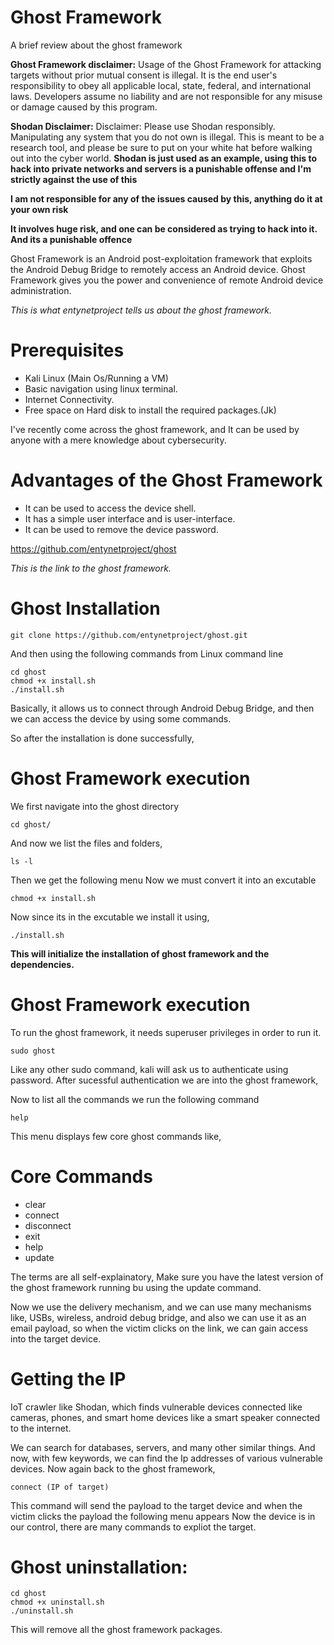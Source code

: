 # Ghost Framework
A brief review about the ghost framework


**Ghost Framework disclaimer:**
Usage of the Ghost Framework for attacking targets without prior mutual consent is illegal.
It is the end user's responsibility to obey all applicable local, state, federal, and international laws.
Developers assume no liability and are not responsible for any misuse or damage caused by this program.

**Shodan Disclaimer:**
Disclaimer: Please use Shodan responsibly. Manipulating any system that you do not own is illegal.
This is meant to be a research tool, and please be sure to put on your white hat before walking out into the cyber world.
**Shodan is just used as an example, using this to hack into private networks and servers is a punishable offense and I'm strictly against the use of this**

**I am not responsible for any of the issues caused by this, anything do it at your own risk**

**It involves huge risk, and one can be considered as trying to hack into it. And its a punishable offence**


Ghost Framework is an Android post-exploitation framework that exploits the
Android Debug Bridge to remotely access an Android device. Ghost Framework
gives you the power and convenience of remote Android device administration.

*This is what entynetproject tells us about the ghost framework.*

# Prerequisites

* Kali Linux (Main Os/Running a VM)
* Basic navigation using linux terminal.
* Internet Connectivity.
* Free space on Hard disk to install the required packages.(Jk)


I've recently come across the ghost framework, 
and It can be used by anyone with a mere knowledge about cybersecurity.

# Advantages of the Ghost Framework
* It can be used to access the device shell.
* It has a simple user interface and is user-interface.
* It can be used to remove the device password.

https://github.com/entynetproject/ghost

*This is the link to the ghost framework.*

# Ghost Installation
```
git clone https://github.com/entynetproject/ghost.git
```
And then using the following commands from Linux command line
```
cd ghost
chmod +x install.sh
./install.sh
```
Basically, it allows us to connect through Android Debug Bridge, 
and then we can access the device by using some commands.

So after the installation is done successfully,

# Ghost Framework execution
We first navigate into the ghost directory
```
cd ghost/
```
And now we list the files and folders,
```
ls -l
```
Then we get the following menu
<insert img>
Now we must convert it into an excutable 
```
chmod +x install.sh
```
Now since its in the excutable we install it using,
```
./install.sh
```
**This will initialize the installation of ghost framework and the dependencies.**

# Ghost Framework execution
To run the ghost framework, it needs superuser privileges in order to run it.
```
sudo ghost
```
Like any other sudo command, kali will ask us to authenticate using password.
After sucessful authentication we are into the ghost framework,
<img2>

Now to list all the commands we run the following command
```
help
```
<img3>

This menu displays few core ghost commands like,
# Core Commands
* clear
* connect
* disconnect
* exit
* help
* update


The terms are all self-explainatory, Make sure you have the latest version of the ghost framework running bu using the update command.

Now we use the delivery mechanism, and we can use many mechanisms like,
USBs, wireless, android debug bridge, and also we can use it as an email payload, so when the victim clicks on the link,
we can gain access into the target device.

# Getting the IP
IoT crawler like Shodan, which finds vulnerable devices connected like cameras, phones, and smart home devices 
like a smart speaker connected to the internet.

We can search for databases, servers, and many other similar things.
And now, with few keywords, we can find the Ip addresses of various vulnerable devices.
<img4>
Now again back to the ghost framework,
```
connect (IP of target)
```
This command will send the payload to the target device and
when the victim clicks the payload the following menu appears
<img5>
Now the device is in our control, there are many commands to expliot the target.

# Ghost uninstallation:
```
cd ghost
chmod +x uninstall.sh
./uninstall.sh
```
This will remove all the ghost framework packages.






